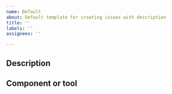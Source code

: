 ```yaml
---
name: Default
about: Default template for creating issues with description
title: ''
labels: ''
assignees: ''

---
```


## Description


## Component or tool
